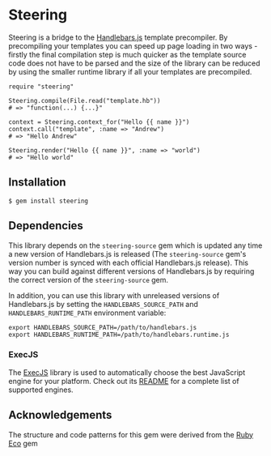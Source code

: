 # Steering

Steering is a bridge to the [Handlebars.js][1] template precompiler. By precompiling your templates you can speed up page loading in two ways - firstly the final compilation step is much quicker as the template source code does not have to be parsed and the size of the library can be reduced by using the smaller runtime library if all your templates are precompiled.

    require "steering"
    
    Steering.compile(File.read("template.hb"))
    # => "function(...) {...}"
    
    context = Steering.context_for("Hello {{ name }}")
    context.call("template", :name => "Andrew")
    # => "Hello Andrew"
    
    Steering.render("Hello {{ name }}", :name => "world")
    # => "Hello world"

## Installation

    $ gem install steering

## Dependencies

This library depends on the `steering-source` gem which is updated any time a new version of Handlebars.js is released (The `steering-source` gem's version number is synced with each official Handlebars.js release). This way you can build against different versions of Handlebars.js by requiring the correct version of the `steering-source` gem.

In addition, you can use this library with unreleased versions of Handlebars.js by setting the `HANDLEBARS_SOURCE_PATH` and `HANDLEBARS_RUNTIME_PATH` environment variable:

    export HANDLEBARS_SOURCE_PATH=/path/to/handlebars.js
    export HANDLEBARS_RUNTIME_PATH=/path/to/handlebars.runtime.js

### ExecJS

The [ExecJS][2] library is used to automatically choose the best JavaScript engine for your platform. Check out its [README][3] for a complete list of supported engines.

## Acknowledgements

The structure and code patterns for this gem were derived from the [Ruby Eco][4] gem

[1]: https://github.com/wycats/handlebars.js
[2]: https://github.com/sstephenson/execjs
[3]: https://github.com/sstephenson/execjs/blob/master/README.md
[4]: https://github.com/sstephenson/ruby-eco
